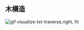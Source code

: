 ## 木構造

![gif visualize-txt-traverse,right, fit](http://gyazo.com/155c68f0f9ff35e0a549d655a787c01e.gif)
